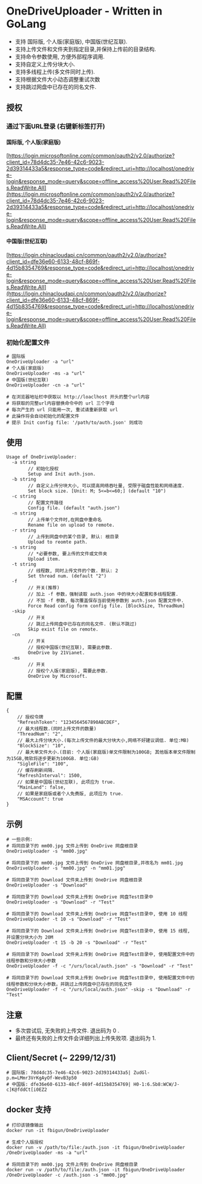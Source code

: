 # OneDriveUploader - Written in GoLang
- 支持 国际版, 个人版(家庭版), 中国版(世纪互联).
- 支持上传文件和文件夹到指定目录,并保持上传前的目录结构.
- 支持命令参数使用, 方便外部程序调用.
- 支持自定义上传分块大小.
- 支持多线程上传(多文件同时上传).
- 支持根据文件大小动态调整重试次数
- 支持跳过网盘中已存在的同名文件.

## 授权
### 通过下面URL登录 (右键新标签打开)
#### 国际版, 个人版(家庭版)
[https://login.microsoftonline.com/common/oauth2/v2.0/authorize?client_id=78d4dc35-7e46-42c6-9023-2d39314433a5&response_type=code&redirect_uri=http://localhost/onedrive-login&response_mode=query&scope=offline_access%20User.Read%20Files.ReadWrite.All](https://login.microsoftonline.com/common/oauth2/v2.0/authorize?client_id=78d4dc35-7e46-42c6-9023-2d39314433a5&response_type=code&redirect_uri=http://localhost/onedrive-login&response_mode=query&scope=offline_access%20User.Read%20Files.ReadWrite.All)
#### 中国版(世纪互联)
[https://login.chinacloudapi.cn/common/oauth2/v2.0/authorize?client_id=dfe36e60-6133-48cf-869f-4d15b8354769&response_type=code&redirect_uri=http://localhost/onedrive-login&response_mode=query&scope=offline_access%20User.Read%20Files.ReadWrite.All](https://login.chinacloudapi.cn/common/oauth2/v2.0/authorize?client_id=dfe36e60-6133-48cf-869f-4d15b8354769&response_type=code&redirect_uri=http://localhost/onedrive-login&response_mode=query&scope=offline_access%20User.Read%20Files.ReadWrite.All)

### 初始化配置文件
```
# 国际版
OneDriveUploader -a "url"
# 个人版(家庭版)
OneDriveUploader -ms -a "url"
# 中国版(世纪互联)
OneDriveUploader -cn -a "url"

# 在浏览器地址栏中获取以 http://loaclhost 开头的整个url内容
# 将获取的完整url内容替换命令中的 url 三个字母
# 每次产生的 url 只能用一次, 重试请重新获取 url
# 此操作将会自动初始化的配置文件
# 提示 Init config file: '/path/to/auth.json' 则成功
```

## 使用
```
Usage of OneDriveUploader:
  -a string
        // 初始化授权
        Setup and Init auth.json.
  -b string
        // 自定义上传分块大小, 可以提高网络吞吐量, 受限于磁盘性能和网络速度.
        Set block size. [Unit: M; 5<=b<=60;] (default "10")
  -c string
        // 配置文件路径
        Config file. (default "auth.json")
  -n string
        // 上传单个文件时,在网盘中重命名
        Rename file on upload to remote.
  -r string
        // 上传到网盘中的某个目录, 默认: 根目录
        Upload to reomte path.
  -s string
        // *必要参数, 要上传的文件或文件夹
        Upload item.
  -t string
        // 线程数, 同时上传文件的个数. 默认: 2
        Set thread num. (default "2")
  -f
        // 开关(推荐)
        // 加上 -f 参数，强制读取 auth.json 中的块大小配置和多线程配置.
        // 不加 -f 参数, 每次覆盖保存当前使用参数到 auth.json 配置文件中.
        Force Read config form config file. [BlockSize, ThreadNum]
  -skip
        // 开关
        // 跳过上传网盘中已存在的同名文件. (默认不跳过)
        Skip exist file on remote.
  -cn
        // 开关
        // 授权中国版(世纪互联), 需要此参数.
        OneDrive by 21Vianet.
  -ms
        // 开关
        // 授权个人版(家庭版), 需要此参数.
        OneDrive by Microsoft.
```

## 配置
```
{
    // 授权令牌
    "RefreshToken": "1234564567890ABCDEF",
    // 最大线程数.(同时上传文件的数量)
    "ThreadNum": "2",
    // 最大上传分块大小.(每次上传文件的最大分块大小,网络不好建议调低. 单位:MB)
    "BlockSize": "10",
    // 最大单文件大小.(目前: 个人版(家庭版)单文件限制为100GB; 其他版本单文件限制为15GB,微软将逐步更新为100GB. 单位:GB)
    "SigleFile": "100",
    // 缓存刷新间隔.
    "RefreshInterval": 1500,
    // 如果是中国版(世纪互联), 此项应为 true.
    "MainLand": false,
    // 如果是家庭版或者个人免费版, 此项应为 true.
    "MSAccount": true
}
```

## 示例
```
# 一些示例:
# 将同目录下的 mm00.jpg 文件上传到 OneDrive 网盘根目录
OneDriveUploader -s "mm00.jpg"

# 将同目录下的 mm00.jpg 文件上传到 OneDrive 网盘根目录,并改名为 mm01.jpg
OneDriveUploader -s "mm00.jpg" -n "mm01.jpg"

# 将同目录下的 Download 文件夹上传到 OneDrive 网盘根目录
OneDriveUploader -s "Download"

# 将同目录下的 Download 文件夹上传到 OneDrive 网盘Test目录中
OneDriveUploader -s "Download" -r "Test"

# 将同目录下的 Download 文件夹上传到 OneDrive 网盘Test目录中, 使用 10 线程
OneDriveUploader -t 10 -s "Download" -r "Test"

# 将同目录下的 Download 文件夹上传到 OneDrive 网盘Test目录中, 使用 15 线程, 并设置分块大小为 20M
OneDriveUploader -t 15 -b 20 -s "Download" -r "Test"

# 将同目录下的 Download 文件夹上传到 OneDrive 网盘Test目录中, 使用配置文件中的线程参数和分块大小参数
OneDriveUploader -f -c "/urs/local/auth.json" -s "Download" -r "Test"

# 将同目录下的 Download 文件夹上传到 OneDrive 网盘Test目录中, 使用配置文件中的线程参数和分块大小参数，并跳过上传网盘中已存在的同名文件
OneDriveUploader -f -c "/urs/local/auth.json" -skip -s "Download" -r "Test"
```

## 注意
- 多次尝试后, 无失败的上传文件. 退出码为 0 .
- 最终还有失败的上传文件会详细列出上传失败项. 退出码为 1.

## Client/Secret (~ 2299/12/31)
```
# 国际版: 78d4dc35-7e46-42c6-9023-2d39314433a5| ZudGl-p.m=LMmr3VrKgAyOf-WevB3p50
# 中国版: dfe36e60-6133-48cf-869f-4d15b8354769| H0-1:6.Sb8:WCW/J-c]K@fddCt[i0EZ2
```

## docker 支持

```
# 打印该镜像输出
docker run -it fbigun/OneDriveUploader

# 生成个人版授权
docker run -v /path/to/file:/auth.json -it fbigun/OneDriveUploader /OneDriveUploader -ms -a "url"

# 将同目录下的 mm00.jpg 文件上传到 OneDrive 网盘根目录
docker run -v /path/to/file:/auth.json -it fbigun/OneDriveUploader /OneDriveUploader -c /auth.json -s "mm00.jpg"
```
